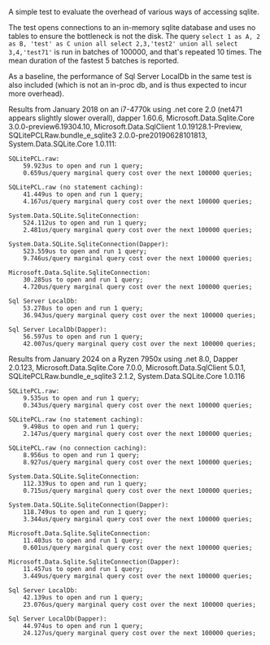 ﻿A simple test to evaluate the overhead of various ways of accessing sqlite.

The test opens connections to an in-memory sqlite database and uses no tables to ensure the bottleneck is not the disk.
The query `select 1 as A, 2 as B, 'test' as C union all select 2,3,'test2' union all select 3,4,'test71'` is run in batches of 100000, and that's repeated 10 times.  The mean duration of the fastest 5 batches is reported.

As a baseline, the performance of Sql Server LocalDb in the same test is also included (which is not an in-proc db, and is thus expected to incur more overhead).

Results from January 2018 on an i7-4770k using .net core 2.0 (net471 appears slightly slower overall), dapper 1.60.6, Microsoft.Data.Sqlite.Core 3.0.0-preview6.19304.10, Microsoft.Data.SqlClient 1.0.19128.1-Preview, SQLitePCLRaw.bundle_e_sqlite3 2.0.0-pre20190628101813, System.Data.SQLite.Core 1.0.111:

```
SQLitePCL.raw:
    59.923us to open and run 1 query;
    0.659us/query marginal query cost over the next 100000 queries;

SQLitePCL.raw (no statement caching):
    41.449us to open and run 1 query;
    4.167us/query marginal query cost over the next 100000 queries;

System.Data.SQLite.SqliteConnection:
    524.112us to open and run 1 query;
    2.481us/query marginal query cost over the next 100000 queries;

System.Data.SQLite.SqliteConnection(Dapper):
    523.559us to open and run 1 query;
    9.746us/query marginal query cost over the next 100000 queries;

Microsoft.Data.Sqlite.SqliteConnection:
    30.285us to open and run 1 query;
    4.720us/query marginal query cost over the next 100000 queries;

Sql Server LocalDb:
    53.278us to open and run 1 query;
    36.943us/query marginal query cost over the next 100000 queries;

Sql Server LocalDb(Dapper):
    56.597us to open and run 1 query;
    42.007us/query marginal query cost over the next 100000 queries;
```


Results from January 2024 on a Ryzen 7950x using .net 8.0, Dapper 2.0.123, Microsoft.Data.Sqlite.Core 7.0.0, Microsoft.Data.SqlClient 5.0.1, SQLitePCLRaw.bundle_e_sqlite3 2.1.2, System.Data.SQLite.Core 1.0.116


```
SQLitePCL.raw:
    9.535us to open and run 1 query;
    0.343us/query marginal query cost over the next 100000 queries;

SQLitePCL.raw (no statement caching):
    9.498us to open and run 1 query;
    2.147us/query marginal query cost over the next 100000 queries;

SQLitePCL.raw (no connection caching):
    8.956us to open and run 1 query;
    8.927us/query marginal query cost over the next 100000 queries;

System.Data.SQLite.SqliteConnection:
    112.339us to open and run 1 query;
    0.715us/query marginal query cost over the next 100000 queries;

System.Data.SQLite.SqliteConnection(Dapper):
    118.749us to open and run 1 query;
    3.344us/query marginal query cost over the next 100000 queries;

Microsoft.Data.Sqlite.SqliteConnection:
    11.403us to open and run 1 query;
    0.601us/query marginal query cost over the next 100000 queries;

Microsoft.Data.Sqlite.SqliteConnection(Dapper):
    11.457us to open and run 1 query;
    3.449us/query marginal query cost over the next 100000 queries;

Sql Server LocalDb:
    42.139us to open and run 1 query;
    23.076us/query marginal query cost over the next 100000 queries;

Sql Server LocalDb(Dapper):
    44.974us to open and run 1 query;
    24.127us/query marginal query cost over the next 100000 queries;
```